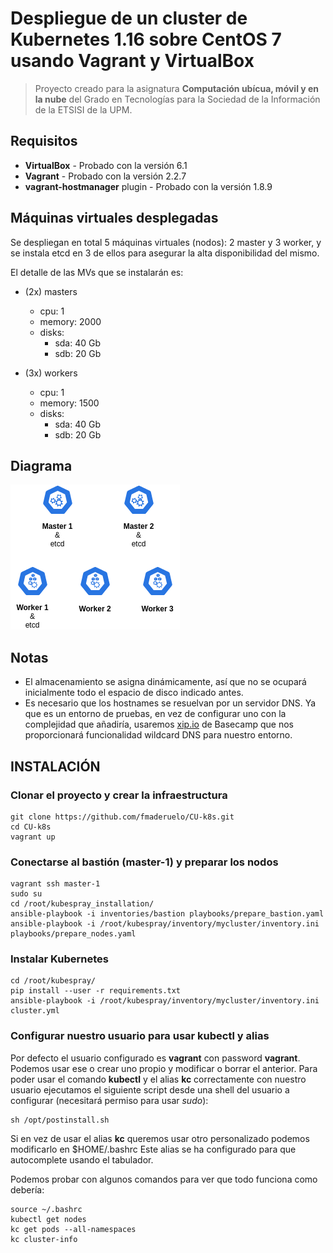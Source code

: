 # Despliegue de un cluster de Kubernetes 1.16 sobre CentOS 7 usando Vagrant y VirtualBox
>Proyecto creado para la asignatura **Computación ubícua, móvil y en la nube** del Grado en Tecnologías para la Sociedad de la Información de la ETSISI de la UPM.

## Requisitos
* **VirtualBox** - Probado con la versión 6.1
* **Vagrant** - Probado con la versión 2.2.7
* **vagrant-hostmanager** plugin - Probado con la versión 1.8.9

## Máquinas virtuales desplegadas
Se despliegan en total 5 máquinas virtuales (nodos): 2 master y 3 worker, y se instala etcd en 3 de ellos para asegurar la alta disponibilidad del mismo.

El detalle de las MVs que se instalarán es:

* (2x) masters
    * cpu: 1
    * memory: 2000
    * disks:
        * sda: 40 Gb
        * sdb: 20 Gb

* (3x) workers
    * cpu: 1
    * memory: 1500
    * disks:
        * sda: 40 Gb
        * sdb: 20 Gb


## Diagrama

![GitHub Logo](/images/Entorno.png)


## Notas

* El almacenamiento se asigna dinámicamente, así que no se ocupará inicialmente todo el espacio de disco indicado antes.
* Es necesario que los hostnames se resuelvan por un servidor DNS. Ya que es un entorno de pruebas, en vez de configurar uno con la complejidad que añadiría, usaremos [xip.io](http://xip.io) de Basecamp que nos proporcionará funcionalidad wildcard DNS para nuestro entorno.

## INSTALACIÓN
### Clonar el proyecto y crear la infraestructura
```
git clone https://github.com/fmaderuelo/CU-k8s.git
cd CU-k8s
vagrant up
```
### Conectarse al bastión (master-1) y preparar los nodos
```
vagrant ssh master-1
sudo su
cd /root/kubespray_installation/
ansible-playbook -i inventories/bastion playbooks/prepare_bastion.yaml 
ansible-playbook -i /root/kubespray/inventory/mycluster/inventory.ini playbooks/prepare_nodes.yaml 

```
### Instalar Kubernetes
```
cd /root/kubespray/
pip install --user -r requirements.txt
ansible-playbook -i /root/kubespray/inventory/mycluster/inventory.ini cluster.yml
```
### Configurar nuestro usuario para usar kubectl y alias
Por defecto el usuario configurado es **vagrant** con password **vagrant**. Podemos usar ese o crear uno propio y modificar o borrar el anterior.
Para poder usar el comando **kubectl** y el alias **kc** correctamente con nuestro usuario ejecutamos el siguiente script desde una shell del usuario a configurar (necesitará permiso para usar *sudo*):
```
sh /opt/postinstall.sh
```
Si en vez de usar el alias **kc** queremos usar otro personalizado podemos modificarlo en $HOME/.bashrc
Este alias se ha configurado para que autocomplete usando el tabulador.

Podemos probar con algunos comandos para ver que todo funciona como debería:
```
source ~/.bashrc
kubectl get nodes
kc get pods --all-namespaces
kc cluster-info
```